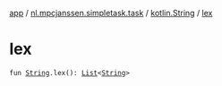 [app](../../index.md) / [nl.mpcjanssen.simpletask.task](../index.md) / [kotlin.String](index.md) / [lex](.)

# lex

`fun `[`String`](https://kotlinlang.org/api/latest/jvm/stdlib/kotlin/-string/index.html)`.lex(): `[`List`](https://kotlinlang.org/api/latest/jvm/stdlib/kotlin.collections/-list/index.html)`<`[`String`](https://kotlinlang.org/api/latest/jvm/stdlib/kotlin/-string/index.html)`>`